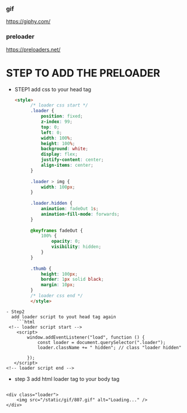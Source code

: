 ### gif 
https://giphy.com/
### preloader
https://preloaders.net/


# STEP TO ADD THE PRELOADER 
- STEP1 
  add css to your head tag 
  ```html
  <style>
        /* loader css start */
        .loader {
            position: fixed;
            z-index: 99;
            top: 0;
            left: 0;
            width: 100%;
            height: 100%;
            background: white;
            display: flex;
            justify-content: center;
            align-items: center;
        }
    
        .loader > img {
            width: 100px;
        }
    
        .loader.hidden {
            animation: fadeOut 1s;
            animation-fill-mode: forwards;
        }
    
        @keyframes fadeOut {
            100% {
                opacity: 0;
                visibility: hidden;
            }
        }
    
        .thumb {
            height: 100px;
            border: 1px solid black;
            margin: 10px;
        }
        /* loader css end */
        </style>
```
- Step2
  add loader script to yout head tag again
    ```html
 <!-- loader script start -->
    <script>
        window.addEventListener("load", function () {
            const loader = document.querySelector(".loader");
            loader.className += " hidden"; // class "loader hidden"

        });
   </script>
<!-- loader script end -->
```
- step 3 
  add html loader tag to your body tag
  ```html
<!-- loader html code start  -->
    <div class="loader">
        <img src="/static/gif/807.gif" alt="Loading..." />
    </div>
<!-- loader html code end  -->
```

